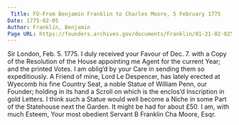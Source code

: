 ```yaml
---
 Title: FO-From Benjamin Franklin to Charles Moore, 5 February 1775
Date: 1775-02-05
Author: Franklin, Benjamin
Page URL: https://founders.archives.gov/documents/Franklin/01-21-02-0258
---
```


Sir
London, Feb. 5. 1775.
I duly received your Favour of Dec. 7. with a Copy of the Resolution of the House appointing me Agent for the current Year; and the printed Votes. I am oblig’d by your Care in sending them so expeditiously.
A Friend of mine, Lord Le Despencer, has lately erected at Wyecomb his fine Country Seat, a noble Statue of William Penn, our Founder; holding in its hand a Scroll on which is the enclos’d Inscription in gold Letters. I think such a Statue would well become a Niche in some Part of the Statehouse next the Garden. It might be had for about £50. I am, with much Esteem, Your most obedient Servant
B Franklin
Cha Moore, Esqr.

